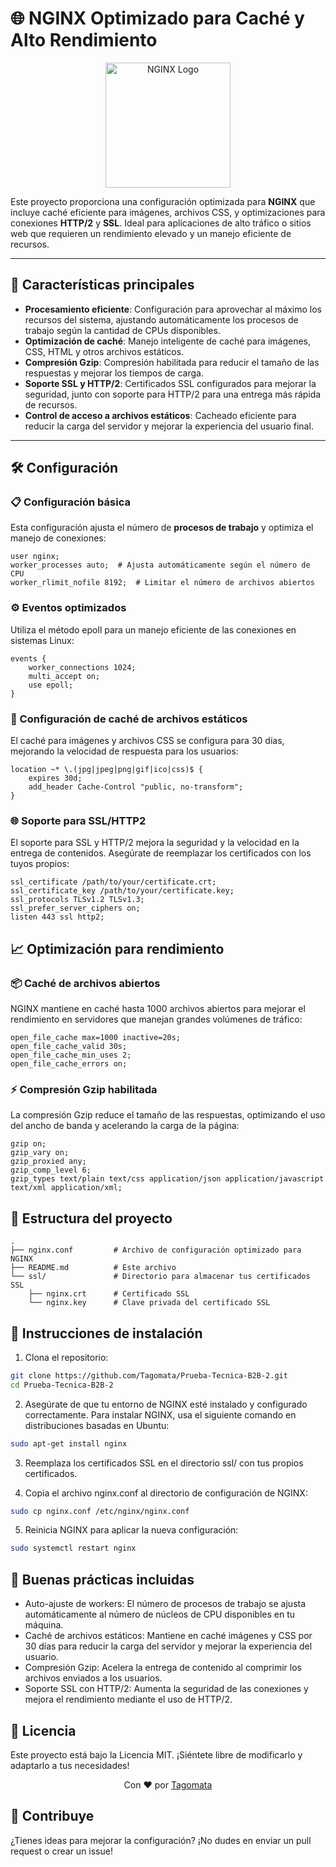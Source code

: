 # 🌐 NGINX Optimizado para Caché y Alto Rendimiento

<p align="center">
  <img src="https://www.nginx.com/wp-content/uploads/2019/10/NGINX-logo-rgb-large.png" width="200" alt="NGINX Logo">
</p>

Este proyecto proporciona una configuración optimizada para **NGINX** que incluye caché eficiente para imágenes, archivos CSS, y optimizaciones para conexiones **HTTP/2** y **SSL**. Ideal para aplicaciones de alto tráfico o sitios web que requieren un rendimiento elevado y un manejo eficiente de recursos.

---

## 🚀 Características principales

- **Procesamiento eficiente**: Configuración para aprovechar al máximo los recursos del sistema, ajustando automáticamente los procesos de trabajo según la cantidad de CPUs disponibles.
- **Optimización de caché**: Manejo inteligente de caché para imágenes, CSS, HTML y otros archivos estáticos.
- **Compresión Gzip**: Compresión habilitada para reducir el tamaño de las respuestas y mejorar los tiempos de carga.
- **Soporte SSL y HTTP/2**: Certificados SSL configurados para mejorar la seguridad, junto con soporte para HTTP/2 para una entrega más rápida de recursos.
- **Control de acceso a archivos estáticos**: Cacheado eficiente para reducir la carga del servidor y mejorar la experiencia del usuario final.

---

## 🛠️ Configuración

### 📋 Configuración básica

Esta configuración ajusta el número de **procesos de trabajo** y optimiza el manejo de conexiones:
```nginx
user nginx;
worker_processes auto;  # Ajusta automáticamente según el número de CPU
worker_rlimit_nofile 8192;  # Limitar el número de archivos abiertos
```

### ⚙️ Eventos optimizados
Utiliza el método epoll para un manejo eficiente de las conexiones en sistemas Linux:
```nginx
events {
    worker_connections 1024;
    multi_accept on;
    use epoll;
}
```

### 💾 Configuración de caché de archivos estáticos
El caché para imágenes y archivos CSS se configura para 30 días, mejorando la velocidad de respuesta para los usuarios:
```nginx
location ~* \.(jpg|jpeg|png|gif|ico|css)$ {
    expires 30d;
    add_header Cache-Control "public, no-transform";
}
```

### 🌐 Soporte para SSL/HTTP2
El soporte para SSL y HTTP/2 mejora la seguridad y la velocidad en la entrega de contenidos. Asegúrate de reemplazar los certificados con los tuyos propios:
```nginx
ssl_certificate /path/to/your/certificate.crt;
ssl_certificate_key /path/to/your/certificate.key;
ssl_protocols TLSv1.2 TLSv1.3;
ssl_prefer_server_ciphers on;
listen 443 ssl http2;
```

## 📈 Optimización para rendimiento

### 📦 Caché de archivos abiertos
NGINX mantiene en caché hasta 1000 archivos abiertos para mejorar el rendimiento en servidores que manejan grandes volúmenes de tráfico:
```nginx
open_file_cache max=1000 inactive=20s;
open_file_cache_valid 30s;
open_file_cache_min_uses 2;
open_file_cache_errors on;
```

### ⚡ Compresión Gzip habilitada
La compresión Gzip reduce el tamaño de las respuestas, optimizando el uso del ancho de banda y acelerando la carga de la página:
```nginx
gzip on;
gzip_vary on;
gzip_proxied any;
gzip_comp_level 6;
gzip_types text/plain text/css application/json application/javascript text/xml application/xml;
```


## 📂 Estructura del proyecto
```
.
├── nginx.conf         # Archivo de configuración optimizado para NGINX
├── README.md          # Este archivo
└── ssl/               # Directorio para almacenar tus certificados SSL
    ├── nginx.crt      # Certificado SSL
    └── nginx.key      # Clave privada del certificado SSL
```


## **🔧 Instrucciones de instalación**
1. Clona el repositorio:
```bash
git clone https://github.com/Tagomata/Prueba-Tecnica-B2B-2.git
cd Prueba-Tecnica-B2B-2
```

2. Asegúrate de que tu entorno de NGINX esté instalado y configurado correctamente. Para instalar NGINX, usa el siguiente comando en distribuciones basadas en Ubuntu:
```bash
sudo apt-get install nginx
```

3. Reemplaza los certificados SSL en el directorio ssl/ con tus propios certificados.

4. Copia el archivo nginx.conf al directorio de configuración de NGINX:
```bash
sudo cp nginx.conf /etc/nginx/nginx.conf
```

5. Reinicia NGINX para aplicar la nueva configuración:
```bash
sudo systemctl restart nginx
```

## 🎯 Buenas prácticas incluidas
- Auto-ajuste de workers: El número de procesos de trabajo se ajusta automáticamente al número de núcleos de CPU disponibles en tu máquina.
- Caché de archivos estáticos: Mantiene en caché imágenes y CSS por 30 días para reducir la carga del servidor y mejorar la experiencia del usuario.
- Compresión Gzip: Acelera la entrega de contenido al comprimir los archivos enviados a los usuarios.
- Soporte SSL con HTTP/2: Aumenta la seguridad de las conexiones y mejora el rendimiento mediante el uso de HTTP/2.

  
## **📝 Licencia**
Este proyecto está bajo la Licencia MIT. ¡Siéntete libre de modificarlo y adaptarlo a tus necesidades!

<p align="center"> Con ❤️ por <a href="https://github.com/Tagomata">Tagomata</a> </p>

## **🌟 Contribuye**
¿Tienes ideas para mejorar la configuración? ¡No dudes en enviar un pull request o crear un issue!



